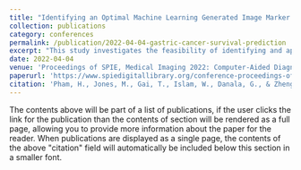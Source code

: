 ```yaml
---
title: "Identifying an Optimal Machine Learning Generated Image Marker to Predict Survival of Gastric Cancer Patients"
collection: publications
category: conferences
permalink: /publication/2022-04-04-gastric-cancer-survival-prediction
excerpt: "This study investigates the feasibility of identifying and applying a novel quantitative imaging marker, generated through machine learning techniques, to predict the survival of gastric cancer patients. The approach aims to enhance prognostic accuracy and assist in personalized treatment planning."
date: 2022-04-04
venue: 'Proceedings of SPIE, Medical Imaging 2022: Computer-Aided Diagnosis'
paperurl: 'https://www.spiedigitallibrary.org/conference-proceedings-of-spie/12033/120331K/Identifying-an-optimal-machine-learning-generated-image-marker-to-predict/10.1117/12.2611788.full'
citation: 'Pham, H., Jones, M., Gai, T., Islam, W., Danala, G., & Zheng, B. (2022). "Identifying an Optimal Machine Learning Generated Image Marker to Predict Survival of Gastric Cancer Patients." In <i>Proceedings of SPIE</i>, Vol. 12033, Medical Imaging 2022: Computer-Aided Diagnosis. https://doi.org/10.1117/12.2611788'
---
```


The contents above will be part of a list of publications, if the user clicks the link for the publication than the contents of section will be rendered as a full page, allowing you to provide more information about the paper for the reader. When publications are displayed as a single page, the contents of the above "citation" field will automatically be included below this section in a smaller font.
